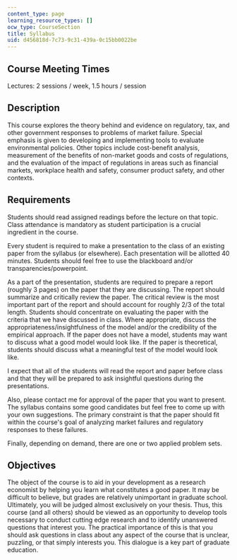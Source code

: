 ```yaml
---
content_type: page
learning_resource_types: []
ocw_type: CourseSection
title: Syllabus
uid: d456818d-7c73-9c31-439a-0c15bb0022be
---
```


Course Meeting Times
--------------------

Lectures: 2 sessions / week, 1.5 hours / session

Description
-----------

This course explores the theory behind and evidence on regulatory, tax, and other government responses to problems of market failure. Special emphasis is given to developing and implementing tools to evaluate environmental policies. Other topics include cost-benefit analysis, measurement of the benefits of non-market goods and costs of regulations, and the evaluation of the impact of regulations in areas such as financial markets, workplace health and safety, consumer product safety, and other contexts.

Requirements
------------

Students should read assigned readings before the lecture on that topic. Class attendance is mandatory as student participation is a crucial ingredient in the course.

Every student is required to make a presentation to the class of an existing paper from the syllabus (or elsewhere). Each presentation will be allotted 40 minutes. Students should feel free to use the blackboard and/or transparencies/powerpoint.

As a part of the presentation, students are required to prepare a report (roughly 3 pages) on the paper that they are discussing. The report should summarize and critically review the paper. The critical review is the most important part of the report and should account for roughly 2/3 of the total length. Students should concentrate on evaluating the paper with the criteria that we have discussed in class. Where appropriate, discuss the appropriateness/insightfulness of the model and/or the credibility of the empirical approach. If the paper does not have a model, students may want to discuss what a good model would look like. If the paper is theoretical, students should discuss what a meaningful test of the model would look like.

I expect that all of the students will read the report and paper before class and that they will be prepared to ask insightful questions during the presentations.

Also, please contact me for approval of the paper that you want to present. The syllabus contains some good candidates but feel free to come up with your own suggestions. The primary constraint is that the paper should fit within the course's goal of analyzing market failures and regulatory responses to these failures.

Finally, depending on demand, there are one or two applied problem sets.

Objectives
----------

The object of the course is to aid in your development as a research economist by helping you learn what constitutes a good paper. It may be difficult to believe, but grades are relatively unimportant in graduate school. Ultimately, you will be judged almost exclusively on your thesis. Thus, this course (and all others) should be viewed as an opportunity to develop tools necessary to conduct cutting edge research and to identify unanswered questions that interest you. The practical importance of this is that you should ask questions in class about any aspect of the course that is unclear, puzzling, or that simply interests you. This dialogue is a key part of graduate education.